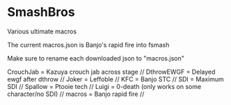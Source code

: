 # SmashBros
Various ultimate macros

The current macros.json is Banjo's rapid fire into fsmash

Make sure to rename each downloaded json to "macros.json"

CrouchJab = Kazuya crouch jab across stage //
DthrowEWGF = Delayed ewgf after dthrow //
Joker = Leffoble //
KFC = Banjo STC //
SDI = Maximum SDI //
Spallow = Ptooie tech //
Luigi = 0-death (only works on some character/no SDI) //
macros = Banjo rapid fire //
